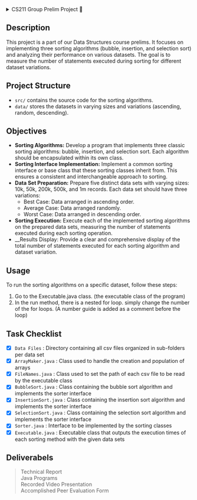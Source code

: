 <details>
  <summary>CS211 Group Prelim Project 📘 </summary>
  | Author: Leonhard Leung <br>
  | Course: CS211 <br>
  | Class Code: 9342
</details>

## Description
This project is a part of our Data Structures course prelims. It focuses on implementing three sorting algorithms (bubble, insertion, and selection sort) and analyzing their performance on various datasets. The goal is to measure the number of statements executed during sorting for different dataset variations.

## Project Structure
- `src/` contains the source code for the sorting algorithms.
- `data/` stores the datasets in varying sizes and variations (ascending, random, descending).

## Objectives
- __Sorting Algorithms:__ Develop a program that implements three classic sorting algorithms: bubble, insertion, and selection sort. Each algorithm should be encapsulated within its own class.
- __Sorting Interface Implementation:__ Implement a common sorting interface or base class that these sorting classes inherit from. This ensures a consistent and interchangeable approach to sorting.
- __Data Set Preparation:__ Prepare five distinct data sets with varying sizes: 10k, 50k, 200k, 500k, and 1m records. Each data set should have three variations:
  * Best Case: Data arranged in ascending order.
  * Average Case: Data arranged randomly.
  * Worst Case: Data arranged in descending order.
- __Sorting Execution:__ Execute each of the implemented sorting algorithms on the prepared data sets, measuring the number of statements executed during each sorting operation.
- __Results Display: Provide a clear and comprehensive display of the total number of statements executed for each sorting algorithm and dataset variation.

## Usage
To run the sorting algorithms on a specific dataset, follow these steps:
1. Go to the Executable.java class. (the executable class of the program)
2. In the run method, there is a nested for loop. simply change the number of the for loops. (A number guide is added as a comment before the loop)

## Task Checklist
- [x] `Data Files` : Directory containing all csv files organized in sub-folders per data set
- [x] `ArrayMaker.java` : Class used to handle the creation and population of arrays
- [x] `FileNames.java` : Class used to set the path of each csv file to be read by the executable class
- [x] `BubbleSort.java` : Class containing the bubble sort algorithm and implements the sorter interface
- [x] `InsertionSort.java` : Class containing the insertion sort algorithm and implements the sorter interface
- [x] `SelectionSort.java` : Class containing the selection sort algorithm and implements the sorter interface
- [x] `Sorter.java` : Interface to be implemented by the sorting classes
- [x] `Executable.java` : Executable class that outputs the execution times of each sorting method with the given data sets

## Deliverabels
> Technical Report <br>
> Java Programs <br>
> Recorded Video Presentation <br>
> Accomplished Peer Evaluation Form
